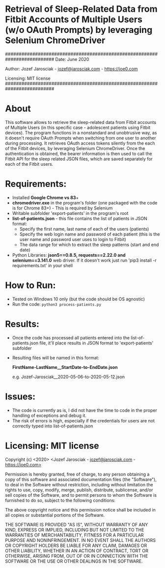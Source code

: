 # Retrieval of Sleep-Related Data from Fitbit Accounts of Multiple Users (w/o OAuth Prompts) by leveraging Selenium ChromeDriver

##########################################################################
Date: June 2020

Author: Jozef Jarosciak - jozef@jarosciak.com - https://joe0.com

Licensing: MIT license
##########################################################################

# About
This software allows to retrieve the sleep-related data from Fitbit accounts of Multiple Users (in this specific case - adolescent patients using Fitbit devices).
The program functions in a nonstandard and unobtrusive way, as it doesn't require OAuth Prompts when switching from one user to another during processing.
It retrieves OAuth access tokens silently from the each of the Fitbit devices, by leveraging Selenium ChromeDriver.
Once the authentication is obtained, the bearer information is then used to call the Fitbit API for the sleep related JSON files,
which are saved separately for each of the Fitbit users. 

# Requirements:
- Installed **Google Chrome vs 83**+
- **chromedriver.exe** in the program's folder (one packaged with the code is for Chrome 83+) - This is required by Selenium
- Writable subfolder 'export-patients' in the program's root
- **list-of-patients.json** - this file contains the list of patients in JSON format:
    - Specify the first name, last name of each of the users (patients)
    - Specify the web login name and password of each patient (this is the user name and password user uses to login to Fitbit)
    - The data range for which to extract the sleep patterns (start and end date)
- Python Libraries: **json5==0.8.5, requests==2.22.0 and selenium==3.141.0** web driver. If it doesn't work just run 'pip3 install -r requirements.txt' in your shell

# How to Run:
- Tested on Windows 10 only (but the code should be OS agnostic)
- Run the code: `python3 process-patients.py`

# Results:
- Once the code has processed all patients entered into the list-of-patients.json file, it'll place results in JSON format to 'export-patients' subfolder  
- Resulting files will be named in this format:

	**FirstName-LastName__StartDate-to-EndDate.json** 
	
	e.g. Jozef-Jarosciak__2020-05-06-to-2020-05-12.json

# Issues:
- The code is currently as is, I did not have the time to code in the proper handling of exceptions and debug it.
- The risk of errors is high, especially if the credentials for users are not correctly typed into list-of-patients.json

# Licensing: MIT license

Copyright (c) <2020> <Jozef Jarosciak - jozef@jarosciak.com - https://joe0.com>

Permission is hereby granted, free of charge, to any person obtaining a copy
of this software and associated documentation files (the "Software"), to deal
in the Software without restriction, including without limitation the rights
to use, copy, modify, merge, publish, distribute, sublicense, and/or sell
copies of the Software, and to permit persons to whom the Software is
furnished to do so, subject to the following conditions:

The above copyright notice and this permission notice shall be included in all
copies or substantial portions of the Software.

THE SOFTWARE IS PROVIDED "AS IS", WITHOUT WARRANTY OF ANY KIND, EXPRESS OR
IMPLIED, INCLUDING BUT NOT LIMITED TO THE WARRANTIES OF MERCHANTABILITY,
FITNESS FOR A PARTICULAR PURPOSE AND NONINFRINGEMENT. IN NO EVENT SHALL THE
AUTHORS OR COPYRIGHT HOLDERS BE LIABLE FOR ANY CLAIM, DAMAGES OR OTHER
LIABILITY, WHETHER IN AN ACTION OF CONTRACT, TORT OR OTHERWISE, ARISING FROM,
OUT OF OR IN CONNECTION WITH THE SOFTWARE OR THE USE OR OTHER DEALINGS IN THE
SOFTWARE.